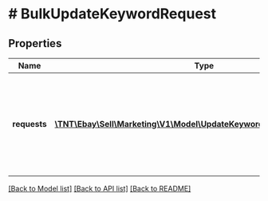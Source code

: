# # BulkUpdateKeywordRequest

## Properties

Name | Type | Description | Notes
------------ | ------------- | ------------- | -------------
**requests** | [**\TNT\Ebay\Sell\Marketing\V1\Model\UpdateKeywordByKeywordIdRequest[]**](UpdateKeywordByKeywordIdRequest.md) | Use this array to update the bid values and/or statuses of one or more existing keywords. | [optional]

[[Back to Model list]](../../README.md#models) [[Back to API list]](../../README.md#endpoints) [[Back to README]](../../README.md)
